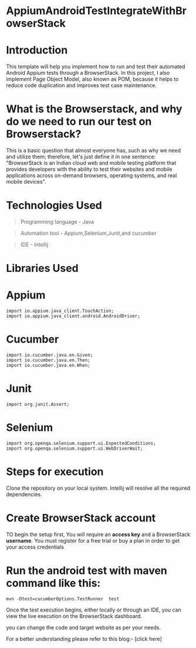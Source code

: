 # AppiumAndroidTestIntegrateWithBrowserStack

# Introduction
This template will help you implement how to run and test their automated Android Appium tests through a BrowserStack. In this project, I also implement Page Object Model, also known as POM, because it helps to reduce code duplication and improves test case maintenance.
# What is the Browserstack, and why do we need to run our test on Browserstack?
This is a basic question that almost everyone has, such as why we need and utilize them; therefore, let's just define it in one sentence: "BrowserStack is an Indian cloud web and mobile testing platform that provides developers with the ability to test their websites and mobile applications across on-demand browsers, operating systems, and real mobile devices".

# Technologies Used
> Programming language - Java

> Automation tool - Appium,Selenium,Junit,and cucumber

> IDE - Intellij 
# Libraries Used
# Appium 
    import io.appium.java_client.TouchAction;
    import io.appium.java_client.android.AndroidDriver;
# Cucumber
    import io.cucumber.java.en.Given;
    import io.cucumber.java.en.Then;
    import io.cucumber.java.en.When;
# Junit    
    import org.junit.Assert;   
# Selenium    
    import org.openqa.selenium.support.ui.ExpectedConditions;
    import org.openqa.selenium.support.ui.WebDriverWait;   
    
# Steps for execution
Clone the repository on your local system. Intellij will resolve all the required dependencies.
# Create BrowserStack account
TO begin the setup first, You will require an **access key** and a BrowserStack **username**. You must register for a free trial or buy a plan in order to get your access credentials
# Run the android test with maven command like this:
    mvn -Dtest=cucumberOptions.TestRunner  test
Once the test execution begins, either locally or through an IDE, you can view the live execution on the BrowserStack dashboard.    

you can change the code and target website as per your needs.

For a better understanding please refer to this blog:- [click here]
